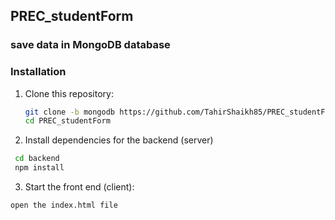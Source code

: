 ## PREC_studentForm

### save data in MongoDB database

### Installation

1. Clone this repository:
   ```bash
   git clone -b mongodb https://github.com/TahirShaikh85/PREC_studentForm.git
   cd PREC_studentForm
   

2. Install dependencies for the backend (server)
  ```bash
   cd backend
   npm install
 

```
3.  Start the front end (client):
   ```bash
   open the index.html file

```

